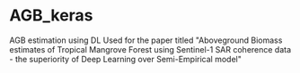 # AGB_keras
AGB estimation using DL
Used for the paper titled "Aboveground Biomass estimates of Tropical Mangrove Forest using Sentinel-1 SAR coherence data - the superiority of Deep Learning over Semi-Empirical model"

